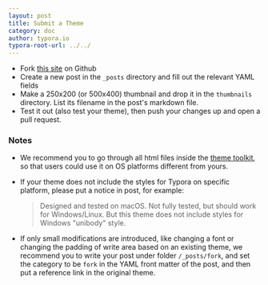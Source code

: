 ```yaml
---
layout: post
title: Submit a Theme
category: doc
author: typora.io
typora-root-url: ../../
---
```


- Fork [this site](https://github.com/typora/typora-theme-gallery) on Github
- Create a new post in the `_posts` directory and fill out the relevant YAML fields
- Make a 250x200 (or 500x400) thumbnail and drop it in the `thumbnails` directory. List its filename in the post's markdown file.
- Test it out (also test your theme), then push your changes up and open a pull request.

### Notes

- We recommend you to go through all html files inside the [theme toolkit](https://github.com/typora/typora-theme-toolkit), so that users could use it on OS platforms different from yours.

- If your theme does not include the styles for Typora on specific platform, please put a notice in post, for example:

  > Designed and tested on macOS. Not fully tested, but should work for Windows/Linux. But this theme does not include styles for Windows "unibody" style.

- If only small modifications are introduced, like changing a font or changing the padding of write area based on an existing theme, we recommend you to write your post under folder `/_posts/fork`, and set the category to be `fork` in the YAML front matter of the post, and then put a reference link in the original theme. 
